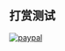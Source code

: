 ## 打赏测试
[![paypal](https://www.paypalobjects.com/en_US/i/btn/btn_donateCC_LG.gif)](https://www.paypal.me/fanderchan/10)

